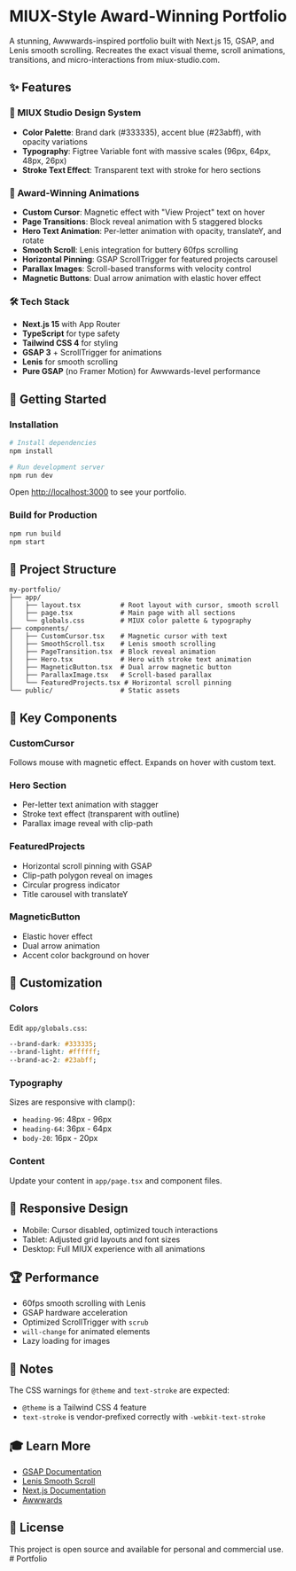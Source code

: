 # MIUX-Style Award-Winning Portfolio

A stunning, Awwwards-inspired portfolio built with Next.js 15, GSAP, and Lenis smooth scrolling. Recreates the exact visual theme, scroll animations, transitions, and micro-interactions from miux-studio.com.

## ✨ Features

### 🎨 MIUX Studio Design System
- **Color Palette**: Brand dark (#333335), accent blue (#23abff), with opacity variations
- **Typography**: Figtree Variable font with massive scales (96px, 64px, 48px, 26px)
- **Stroke Text Effect**: Transparent text with stroke for hero sections

### 🚀 Award-Winning Animations
- **Custom Cursor**: Magnetic effect with "View Project" text on hover
- **Page Transitions**: Block reveal animation with 5 staggered blocks
- **Hero Text Animation**: Per-letter animation with opacity, translateY, and rotate
- **Smooth Scroll**: Lenis integration for buttery 60fps scrolling
- **Horizontal Pinning**: GSAP ScrollTrigger for featured projects carousel
- **Parallax Images**: Scroll-based transforms with velocity control
- **Magnetic Buttons**: Dual arrow animation with elastic hover effect

### 🛠️ Tech Stack
- **Next.js 15** with App Router
- **TypeScript** for type safety
- **Tailwind CSS 4** for styling
- **GSAP 3** + ScrollTrigger for animations
- **Lenis** for smooth scrolling
- **Pure GSAP** (no Framer Motion) for Awwwards-level performance

## 🚀 Getting Started

### Installation

```bash
# Install dependencies
npm install

# Run development server
npm run dev
```

Open [http://localhost:3000](http://localhost:3000) to see your portfolio.

### Build for Production

```bash
npm run build
npm start
```

## 📁 Project Structure

```
my-portfolio/
├── app/
│   ├── layout.tsx          # Root layout with cursor, smooth scroll
│   ├── page.tsx            # Main page with all sections
│   └── globals.css         # MIUX color palette & typography
├── components/
│   ├── CustomCursor.tsx    # Magnetic cursor with text
│   ├── SmoothScroll.tsx    # Lenis smooth scrolling
│   ├── PageTransition.tsx  # Block reveal animation
│   ├── Hero.tsx            # Hero with stroke text animation
│   ├── MagneticButton.tsx  # Dual arrow magnetic button
│   ├── ParallaxImage.tsx   # Scroll-based parallax
│   └── FeaturedProjects.tsx # Horizontal scroll pinning
└── public/                 # Static assets
```

## 🎯 Key Components

### CustomCursor
Follows mouse with magnetic effect. Expands on hover with custom text.

### Hero Section
- Per-letter text animation with stagger
- Stroke text effect (transparent with outline)
- Parallax image reveal with clip-path

### FeaturedProjects
- Horizontal scroll pinning with GSAP
- Clip-path polygon reveal on images
- Circular progress indicator
- Title carousel with translateY

### MagneticButton
- Elastic hover effect
- Dual arrow animation
- Accent color background on hover

## 🎨 Customization

### Colors
Edit `app/globals.css`:
```css
--brand-dark: #333335;
--brand-light: #ffffff;
--brand-ac-2: #23abff;
```

### Typography
Sizes are responsive with clamp():
- `heading-96`: 48px - 96px
- `heading-64`: 36px - 64px
- `body-20`: 16px - 20px

### Content
Update your content in `app/page.tsx` and component files.

## 📱 Responsive Design

- Mobile: Cursor disabled, optimized touch interactions
- Tablet: Adjusted grid layouts and font sizes
- Desktop: Full MIUX experience with all animations

## 🏆 Performance

- 60fps smooth scrolling with Lenis
- GSAP hardware acceleration
- Optimized ScrollTrigger with `scrub`
- `will-change` for animated elements
- Lazy loading for images

## 📝 Notes

The CSS warnings for `@theme` and `text-stroke` are expected:
- `@theme` is a Tailwind CSS 4 feature
- `text-stroke` is vendor-prefixed correctly with `-webkit-text-stroke`

## 🎓 Learn More

- [GSAP Documentation](https://greensock.com/docs/)
- [Lenis Smooth Scroll](https://github.com/studio-freight/lenis)
- [Next.js Documentation](https://nextjs.org/docs)
- [Awwwards](https://www.awwwards.com/)

## 📄 License

This project is open source and available for personal and commercial use.
#   P o r t f o l i o  
 